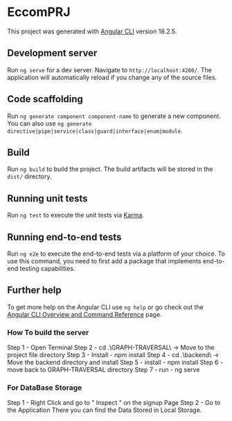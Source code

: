 # EccomPRJ

This project was generated with [Angular CLI](https://github.com/angular/angular-cli) version 18.2.5.

## Development server

Run `ng serve` for a dev server. Navigate to `http://localhost:4200/`. The application will automatically reload if you change any of the source files.

## Code scaffolding

Run `ng generate component component-name` to generate a new component. You can also use `ng generate directive|pipe|service|class|guard|interface|enum|module`.

## Build

Run `ng build` to build the project. The build artifacts will be stored in the `dist/` directory.

## Running unit tests

Run `ng test` to execute the unit tests via [Karma](https://karma-runner.github.io).

## Running end-to-end tests

Run `ng e2e` to execute the end-to-end tests via a platform of your choice. To use this command, you need to first add a package that implements end-to-end testing capabilities.

## Further help

To get more help on the Angular CLI use `ng help` or go check out the [Angular CLI Overview and Command Reference](https://angular.dev/tools/cli) page.




###    How To build the server  ####  

Step 1 -  Open Terminal 
Step 2 -  cd .\GRAPH-TRAVERSAL\      -> Move to the project file directory 
Step 3 -  Install - npm install 
Step 4 -  cd .\backend\           -> Move the backend directory and install
Step 5 -  install - npm install
Step 6 -  move back to GRAPH-TRAVERSAL directory
Step 7 -  run - ng serve


### For DataBase Storage   ###

 Step 1 - Right Click and go to " Inspect " on the signup Page
 Step 2 - Go to the Application 
          There you can find the Data Stored in Local Storage.